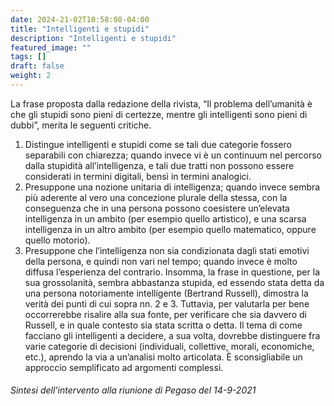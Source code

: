 ```yaml
---
date: 2024-21-02T10:58:08-04:00
title: "Intelligenti e stupidi"
description: "Intelligenti e stupidi"
featured_image: ""
tags: []
draft: false
weight: 2
---
```

La frase proposta dalla redazione della rivista, “Il problema dell’umanità è che gli stupidi sono pieni di certezze, mentre gli intelligenti sono pieni di dubbi”, merita le seguenti critiche.
1) Distingue intelligenti e stupidi come se tali due categorie fossero separabili con chiarezza; quando invece vi è un continuum nel percorso dalla stupidità all’intelligenza, e tali due tratti non possono essere considerati in termini digitali, bensì in termini analogici.
2) Presuppone una nozione unitaria di intelligenza; quando invece sembra più aderente al vero una concezione plurale della stessa, con la conseguenza che in una persona possono coesistere un’elevata intelligenza in un ambito (per esempio quello artistico), e una scarsa intelligenza in un altro ambito (per esempio quello matematico, oppure quello motorio).
3) Presuppone che l’intelligenza non sia condizionata dagli stati emotivi della persona, e quindi non vari nel tempo; quando invece è molto diffusa l’esperienza del contrario.
Insomma, la frase in questione, per la sua grossolanità, sembra abbastanza stupida, ed essendo stata detta da una persona notoriamente intelligente (Bertrand Russell), dimostra la verità dei punti di cui sopra nn. 2 e 3. Tuttavia, per valutarla per bene occorrerebbe risalire alla sua fonte, per verificare che sia davvero di Russell, e in quale contesto sia stata scritta o detta.
Il tema di come facciano gli intelligenti a decidere, a sua volta, dovrebbe distinguere fra varie categorie di decisioni (individuali, collettive, morali, economiche, etc.), aprendo la via a un’analisi molto articolata. È sconsigliabile un approccio semplificato ad argomenti complessi.

###### Sintesi dell’intervento alla riunione di Pegaso del 14-9-2021
